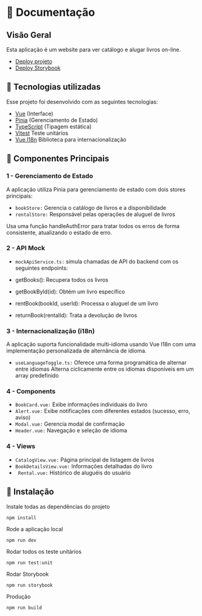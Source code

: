 # 📝 Documentação

## Visão Geral
Esta aplicação é um website para ver catálogo e alugar livros on-line.

 - [Deploy projeto](https://snowmanlabs.netlify.app/) 
 - [Deploy Storybook](https://storybooksnowmanlabs.netlify.app/?path=/story/components-common-alert--sucesso-alerta-portugu%C3%AAs)  

## :rocket:  Tecnologias utilizadas
Esse projeto foi desenvolvido com as seguintes tecnologias:

- [Vue](https://vuejs.org/) (Interface)
- [Pinia](https://pinia.vuejs.org/) (Gerenciamento de Estado)
- [TypeScript](https://www.typescriptlang.org/) (Tipagem estática)
- [Vitest](https://vitest.dev/) Teste unitários
- [Vue I18n](https://vue-i18n.intlify.dev/) Biblioteca para internacionalização

## :page_facing_up: Componentes Principais


### 1 - Gerenciamento de Estado

A aplicação utiliza Pinia para gerenciamento de estado com dois stores principais:
-  ```bookStore:``` Gerencia o catálogo de livros e a disponibilidade 
- ```rentalStore:``` Responsável pelas operações de aluguel de livros


Usa uma função handleAuthError para tratar todos os erros de forma consistente, atualizando o estado de erro.


### 2 - API Mock
- ```mockApiService.ts:``` simula chamadas de API do backend com os seguintes endpoints:

- getBooks(): Recupera todos os livros
- getBookById(id): Obtém um livro específico
- rentBook(bookId, userId): Processa o aluguel de um livro
- returnBook(rentalId): Trata a devolução de livros

### 3 - Internacionalização (i18n)

A aplicação suporta funcionalidade multi-idioma usando Vue I18n com uma implementação personalizada de alternância de idioma.
- ```useLanguageToggle.ts:``` Oferece uma forma programática de alternar entre idiomas
Alterna ciclicamente entre os idiomas disponíveis em um array predefinido

### 4 - Components
-  ```BookCard.vue:```  Exibe informações individuais do livro 
-  ```Alert.vue:``` Exibe notificações com diferentes estados (sucesso, erro, aviso)
-  ```Modal.vue:``` Gerencia modal de confirmação
-  ```Header.vue:``` Navegação e seleção de idioma

### 4 - Views
-  ```CatalogView.vue:```  Página principal de listagem de livros 
-  ```BookDetailsView.vue:``` Informações detalhadas do livro
-  ``` Rental.vue:```  Histórico de aluguéis do usuário

## 💾 Instalação

Instale todas as dependências do projeto

```
npm install
```

Rode a aplicação local

```
npm run dev
```

Rodar todos os teste unitários 
```
npm run test:unit
```

Rodar Storybook 
```
npm run storybook
```

Produção 
```
npm run build
```